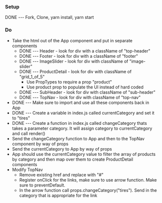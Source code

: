 ### Setup
DONE --- Fork, Clone, yarn install, yarn start

### Do
* Take the html out of the App component and put in separate components
  * DONE --- Header - look for div with a className of "top-header"
  * DONE --- Footer - look for div with a className of "footer"
  * DONE --- ImageSlider - look for div with className of "image-slider"
  * DONE --- ProductDetail - look for div with className of "grid_1_of_5"
    * Use PropTypes to require a prop "product"
    * Use product prop to populate the UI instead of hard coded
  * DONE --- SubHeader - look for div with className of "sub-header"
  * DONE --- TopNav - look for div with className of "top-nav"
* DONE --- Make sure to import and use all these components back in App
* DONE --- Create a variable in index.js called currentCategory and set it to "tires"
* DONE --- Create a function in index.js called changeCategory thats takes a parameter category. It will assign category to currentCategory and call render()
* Send the changeCategory function to App and then to the TopNav component by way of props
* Send the currentCategory to App by way of props
* App should use the currentCategory value to filter the array of products by category and then map over them to create ProductDetail components
* Modify TopNav
  * Remove existing href and replace with "#"
  * Register onClick for the links, make sure to use arrow function. Make sure to preventDefault.
  * In the arrow function call props.changeCategory("tires"). Send in the category that is appropriate for the link
